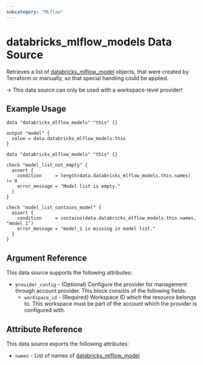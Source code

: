 ```yaml
---
subcategory: "MLflow"
---
```

# databricks_mlflow_models Data Source

Retrieves a list of [databricks_mlflow_model](../resources/mlflow_model.md) objects, that were created by Terraform or manually, so that special handling could be applied.

-> This data source can only be used with a workspace-level provider!

## Example Usage

```hcl
data "databricks_mlflow_models" "this" {}

output "model" {
  value = data.databricks_mlflow_models.this
}
```

```hcl
data "databricks_mlflow_models" "this" {}

check "model_list_not_empty" {
  assert {
    condition     = length(data.databricks_mlflow_models.this.names) != 0
    error_message = "Model list is empty."
  }
}

check "model_list_contains_model" {
  assert {
    condition     = contains(data.databricks_mlflow_models.this.names, "model_1")
    error_message = "model_1 is missing in model list."
  }
}
```

## Argument Reference

This data source supports the following attributes:
* `provider_config` - (Optional) Configure the provider for management through account provider. This block consists of the following fields:
  * `workspace_id` - (Required) Workspace ID which the resource belongs to. This workspace must be part of the account which the provider is configured with.

## Attribute Reference

This data source exports the following attributes:

* `names` - List of names of [databricks_mlflow_model](./mlflow_model.md)
